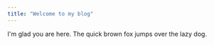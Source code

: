 ```yaml
---
title: "Welcome to my blog"
---
```


I'm glad you are here. The quick brown fox jumps over the lazy dog.
